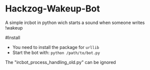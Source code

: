 # Hackzog-Wakeup-Bot

A simple ircbot in python wich starts a sound when someone writes !wakeup

#Install

- You need to install the package for `urllib`
- Start the bot with:   `python /path/to/bot.py`


The "ircbot_process_handling_old.py" can be ignored

